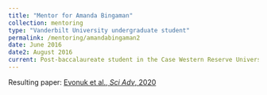 ```yaml
---
title: "Mentor for Amanda Bingaman"
collection: mentoring
type: "Vanderbilt University undergraduate student"
permalink: /mentoring/amandabingaman2
date: June 2016
date2: August 2016
current: Post-baccalaureate student in the Case Western Reserve University Post-baccalaureate Readiness Instruction for bioMedical Education (PRIME) certificate program
---
```


Resulting paper: <a href="https://doi.org/10.1126/sciadv.aax5936" target="_blank">Evonuk et al., <i>Sci Adv</i>, 2020</a>